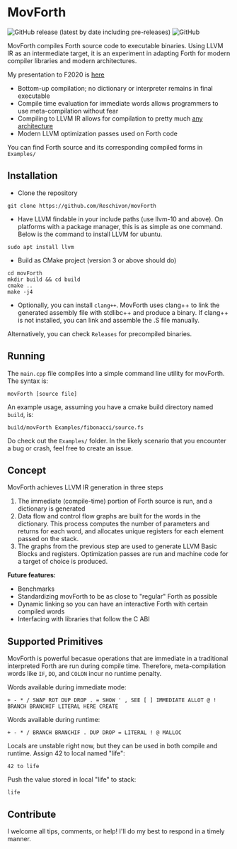 # MovForth

![GitHub release (latest by date including pre-releases)](https://img.shields.io/github/v/release/Reschivon/movForth?display_name=release&include_prereleases&label=release)   ![GitHub](https://img.shields.io/github/license/Reschivon/movForth?label=license)

MovForth compiles Forth source code to executable binaries. Using LLVM IR as an intermediate target, it is an experiment in adapting Forth for modern compiler libraries and modern architectures.

My presentation to F2020 is [here](https://youtu.be/CgxwbeLWSZM?t=9963)

- Bottom-up compilation; no dictionary or interpreter remains in final executable
- Compile time evaluation for immediate words allows programmers to use meta-compilation without fear
- Compiling to LLVM IR allows for compilation to pretty much [any architecture](https://en.wikipedia.org/wiki/LLVM#Back_ends)
- Modern LLVM optimization passes used on Forth code

You can find Forth source and its corresponding compiled forms in `Examples/`

## Installation
- Clone the repository

```
git clone https://github.com/Reschivon/movForth
```

- Have LLVM findable in your include paths (use llvm-10 and above). 
On platforms with a package manager, this is as simple as one command. Below is the command to install LLVM for ubuntu.

```
sudo apt install llvm
```

- Build as CMake project (version 3 or above should do)
```
cd movForth
mkdir build && cd build
cmake ..
make -j4
```

- Optionally, you can install `clang++`. MovForth uses clang++ to link the generated assembly file with stdlibc++ and produce a binary. If clang++ is not installed, you can link and assemble the .S file manually.

Alternatively, you can check `Releases` for precompiled binaries.

## Running

The `main.cpp` file compiles into a simple command line utility for movForth. The syntax is:

`movForth [source file]`

An example usage, assuming you have a cmake build directory named `build`, is:
```
build/movForth Examples/fibonacci/source.fs
```
Do check out the `Examples/` folder. In the likely scenario that you encounter a bug or crash, feel free to create an issue.


## Concept
MovForth achieves LLVM IR generation in three steps

1. The immediate (compile-time) portion of Forth source is run, and a dictionary is generated
2. Data flow and control flow graphs are built for the words in the dictionary. This process computes the number of parameters and returns for each word, and allocates unique registers for each element passed on the stack.
3. The graphs from the previous step are used to generate LLVM Basic Blocks and registers. Optimization passes are run and machine code for a target of choice is produced.

**Future features:**
- Benchmarks
- Standardizing movForth to be as close to "regular" Forth as possible
- Dynamic linking so you can have an interactive Forth with certain compiled words
- Interfacing with libraries that follow the C ABI

## Supported Primitives
MovForth is powerful becasue operations that are immediate in a traditional interpreted Forth are run during compile time. Therefore, meta-compilation words like `IF`, `DO`, and `COLON` incur no runtime penalty.

Words available during immediate mode:

```+ - * / SWAP ROT DUP DROP . = SHOW ' , SEE [ ] IMMEDIATE ALLOT @ ! BRANCH BRANCHIF LITERAL HERE CREATE```

Words available during runtime:

```+ - * / BRANCH BRANCHIF . DUP DROP = LITERAL ! @ MALLOC ```

Locals are unstable right now, but they can be used in both compile and runtime.
Assign 42 to local named "life":

`42 to life`

Push the value stored in local "life" to stack:

`life`

## Contribute
I welcome all tips, comments, or help! I'll do my best to respond in a timely manner.
